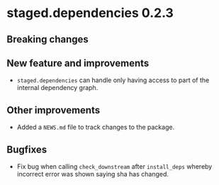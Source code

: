 # staged.dependencies 0.2.3

## Breaking changes

## New feature and improvements

* `staged.dependencies` can handle only having access to part of the internal dependency graph.

## Other improvements

* Added a `NEWS.md` file to track changes to the package.

## Bugfixes

* Fix bug when calling `check_downstream` after `install_deps` whereby incorrect error was shown saying sha has changed. 
